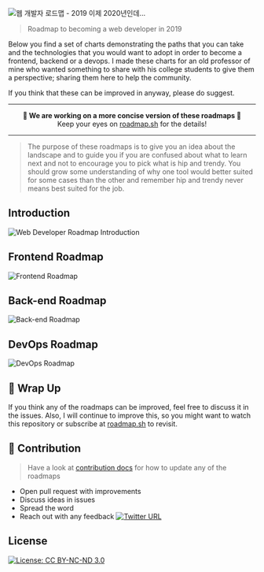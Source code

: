 ![웹 개발자 로드맵 - 2019](https://i.imgur.com/s5cCV9q.png) 이제 2020년인데...

> Roadmap to becoming a web developer in 2019

Below you find a set of charts demonstrating the paths that you can take and the technologies that you would want to adopt in order to become a frontend, backend or a devops. I made these charts for an old professor of mine who wanted something to share with his college students to give them a perspective; sharing them here to help the community.

If you think that these can be improved in anyway, please do suggest.

***
<p align="center"><b> 🎉 We are working on a more concise version of these roadmaps 🎉 </b><br>Keep your eyes on <a href="http://roadmap.sh">roadmap.sh</a> for the details!</p>

***

> The purpose of these roadmaps is to give you an idea about the landscape and to guide you if you are confused about what to learn next and not to encourage you to pick what is hip and trendy. You should grow some understanding of why one tool would better suited for some cases than the other and remember hip and trendy never means best suited for the job.

## Introduction

![Web Developer Roadmap Introduction](./images/intro.png)

## Frontend Roadmap

![Frontend Roadmap](./images/frontend.png?fix=531)

## Back-end Roadmap

![Back-end Roadmap](./images/backend.png)

## DevOps Roadmap

![DevOps Roadmap](./images/devops.png)

## 🚦 Wrap Up

If you think any of the roadmaps can be improved, feel free to discuss it in the issues. Also, I will continue to improve this, so you might want to watch this repository or subscribe at [roadmap.sh](http://roadmap.sh) to revisit.

## 🙌 Contribution

> Have a look at [contribution docs](./contributing.md) for how to update any of the roadmaps

- Open pull request with improvements
- Discuss ideas in issues
- Spread the word
- Reach out with any feedback [![Twitter URL](https://img.shields.io/twitter/url/https/twitter.com/kamranahmedse.svg?style=social&label=Follow%20%40kamranahmedse)](https://twitter.com/kamranahmedse)
 
## License

[![License: CC BY-NC-ND 3.0](https://img.shields.io/badge/License-CC%20BY--NC--ND%203.0-lightgrey.svg)](https://creativecommons.org/licenses/by-nc-nd/3.0/)
